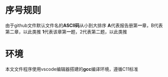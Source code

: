 # 序号规则
由于github文件默认文件名的**ASCII码**从小到大排序
**A**代表报告册第**一**章，B代表第二章，以此类推
**1**代表该章第**一**题，2代表第二题，以此类推

# 环境
本文文件程序使用vscode编辑器搭建的**gcc**编译环境，遵循C11标准
